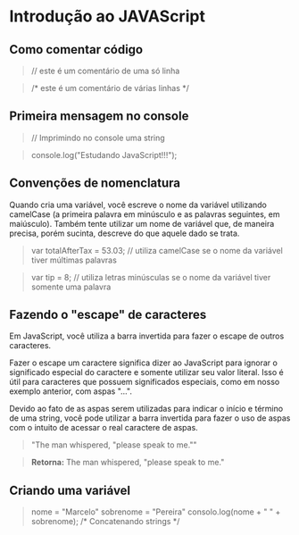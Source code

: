 # Introdução ao JAVAScript

## Como comentar código

> // este é um comentário de uma só linha

> /*
este é
um comentário
de várias linhas
*/


## Primeira mensagem no console

> // Imprimindo no console uma string

> console.log("Estudando JavaScript!!!");


## Convenções de nomenclatura

Quando cria uma variável, você escreve o nome da variável utilizando camelCase (a primeira palavra em minúsculo e as palavras seguintes, em maiúsculo). Também tente utilizar um nome de variável que, de maneira precisa, porém sucinta, descreve do que aquele dado se trata.

> var totalAfterTax = 53.03; // utiliza camelCase se o nome da variável tiver múltimas palavras

> var tip = 8; // utiliza letras minúsculas se o nome da variável tiver somente uma palavra


## Fazendo o "escape" de caracteres

Em JavaScript, você utiliza a barra invertida para fazer o escape de outros caracteres.

Fazer o escape um caractere significa dizer ao JavaScript para ignorar o significado especial do caractere e somente utilizar seu valor literal. Isso é útil para caracteres que possuem significados especiais, como em nosso exemplo anterior, com aspas "…".

Devido ao fato de as aspas serem utilizadas para indicar o início e término de uma string, você pode utilizar a barra invertida para fazer o uso de aspas com o intuito de acessar o real caractere de aspas.

> "The man whispered, \"please speak to me.\""

> **Retorna:** The man whispered, "please speak to me."


## Criando uma variável

> nome = "Marcelo"
> sobrenome = "Pereira"
> consolo.log(nome + " " + sobrenome); /* Concatenando strings */